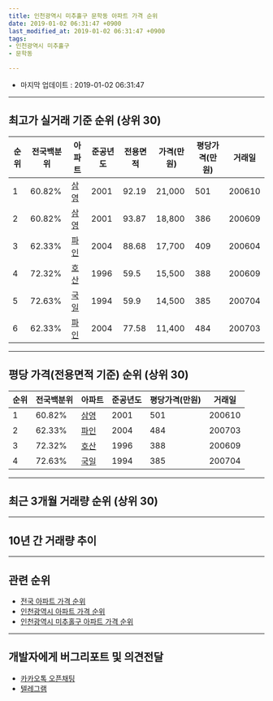 ```yaml
---
title: 인천광역시 미추홀구 문학동 아파트 가격 순위
date: 2019-01-02 06:31:47 +0900
last_modified_at: 2019-01-02 06:31:47 +0900
tags:
- 인천광역시 미추홀구
- 문학동

---
```


* 마지막 업데이트 : 2019-01-02 06:31:47

---

## 최고가 실거래 기준 순위 (상위 30)


|순위|전국백분위|아파트|준공년도|전용면적|가격(만원)|평당가격(만원)|거래일|
|---|---|---|---|---|---|---|---|
|1|60.82%|[삼영](https://search.naver.com/search.naver?query=%EC%9D%B8%EC%B2%9C%EA%B4%91%EC%97%AD%EC%8B%9C+%EB%AF%B8%EC%B6%94%ED%99%80%EA%B5%AC+%EB%AC%B8%ED%95%99%EB%8F%99+%EC%82%BC%EC%98%81)|2001|92.19|21,000|501|200610|
|2|60.82%|[삼영](https://search.naver.com/search.naver?query=%EC%9D%B8%EC%B2%9C%EA%B4%91%EC%97%AD%EC%8B%9C+%EB%AF%B8%EC%B6%94%ED%99%80%EA%B5%AC+%EB%AC%B8%ED%95%99%EB%8F%99+%EC%82%BC%EC%98%81)|2001|93.87|18,800|386|200609|
|3|62.33%|[파인](https://search.naver.com/search.naver?query=%EC%9D%B8%EC%B2%9C%EA%B4%91%EC%97%AD%EC%8B%9C+%EB%AF%B8%EC%B6%94%ED%99%80%EA%B5%AC+%EB%AC%B8%ED%95%99%EB%8F%99+%ED%8C%8C%EC%9D%B8)|2004|88.68|17,700|409|200604|
|4|72.32%|[호산](https://search.naver.com/search.naver?query=%EC%9D%B8%EC%B2%9C%EA%B4%91%EC%97%AD%EC%8B%9C+%EB%AF%B8%EC%B6%94%ED%99%80%EA%B5%AC+%EB%AC%B8%ED%95%99%EB%8F%99+%ED%98%B8%EC%82%B0)|1996|59.5|15,500|388|200609|
|5|72.63%|[국일](https://search.naver.com/search.naver?query=%EC%9D%B8%EC%B2%9C%EA%B4%91%EC%97%AD%EC%8B%9C+%EB%AF%B8%EC%B6%94%ED%99%80%EA%B5%AC+%EB%AC%B8%ED%95%99%EB%8F%99+%EA%B5%AD%EC%9D%BC)|1994|59.9|14,500|385|200704|
|6|62.33%|[파인](https://search.naver.com/search.naver?query=%EC%9D%B8%EC%B2%9C%EA%B4%91%EC%97%AD%EC%8B%9C+%EB%AF%B8%EC%B6%94%ED%99%80%EA%B5%AC+%EB%AC%B8%ED%95%99%EB%8F%99+%ED%8C%8C%EC%9D%B8)|2004|77.58|11,400|484|200703|


---

## 평당 가격(전용면적 기준) 순위 (상위 30)


|순위|전국백분위|아파트|준공년도|평당가격(만원)|거래일|
|---|---|---|---|---|---|
|1|60.82%|[삼영](https://search.naver.com/search.naver?query=%EC%9D%B8%EC%B2%9C%EA%B4%91%EC%97%AD%EC%8B%9C+%EB%AF%B8%EC%B6%94%ED%99%80%EA%B5%AC+%EB%AC%B8%ED%95%99%EB%8F%99+%EC%82%BC%EC%98%81)|2001|501|200610|
|2|62.33%|[파인](https://search.naver.com/search.naver?query=%EC%9D%B8%EC%B2%9C%EA%B4%91%EC%97%AD%EC%8B%9C+%EB%AF%B8%EC%B6%94%ED%99%80%EA%B5%AC+%EB%AC%B8%ED%95%99%EB%8F%99+%ED%8C%8C%EC%9D%B8)|2004|484|200703|
|3|72.32%|[호산](https://search.naver.com/search.naver?query=%EC%9D%B8%EC%B2%9C%EA%B4%91%EC%97%AD%EC%8B%9C+%EB%AF%B8%EC%B6%94%ED%99%80%EA%B5%AC+%EB%AC%B8%ED%95%99%EB%8F%99+%ED%98%B8%EC%82%B0)|1996|388|200609|
|4|72.63%|[국일](https://search.naver.com/search.naver?query=%EC%9D%B8%EC%B2%9C%EA%B4%91%EC%97%AD%EC%8B%9C+%EB%AF%B8%EC%B6%94%ED%99%80%EA%B5%AC+%EB%AC%B8%ED%95%99%EB%8F%99+%EA%B5%AD%EC%9D%BC)|1994|385|200704|


---

## 최근 3개월 거래량 순위 (상위 30)


<div style="width:100%;">
    <canvas id="deal_count_ranking" height="250"></canvas>
</div>


<script>
new Chart(document.getElementById("deal_count_ranking"), {
    type: 'horizontalBar',
    data: {
        labels: ['호산'],
        datasets: [{
            label: '실거래 수',
            data: [1],
            borderColor: "rgba(255, 0, 128, 1)",
            backgroundColor: "rgba(255, 0, 128, 0.5)",
            fill: false,
        }]
    },
    options: {
        responsive: true,
        title: {
            display: true,
            text: '최근 3개월 거래량 순위'
        },
        tooltips: {
            mode: 'index',
            intersect: false,
            callbacks: {
                title: function(tooltipItems, data) {
                    return "실거래 수:";
                },
                label: function(tooltipItem, data) {
                    return data.labels[tooltipItem.index] + ": " + tooltipItem.xLabel;
                }
            }
        },
        hover: {
            mode: 'nearest',
            intersect: true
        },
        scales: {
            xAxes: [{
                display: true,
                scaleLabel: {
                    display: true,
                    labelString: '실거래 수'
                },
                ticks: {
                    suggestedMin: 0,
                }
            }],
            yAxes: [{
                display: true,
                ticks: {
                    autoSkip: false,
                    callback: function(value, index, values) {
                        if (value.length > 15)
                            return value.substr(0, 13) + "...";
                        else
                            return value;
                    }
                },
                scaleLabel: {
                    display: false,
                }
            }]
        }
    }
});

</script>


---

## 10년 간 거래량 추이


<div style="width:100%;">
    <canvas id="deal_progress" height="250"></canvas>
</div>

<script>
new Chart(document.getElementById("deal_progress"), {
    type: 'line',
    data: {
        labels: ['200901','200902','200903','200904','200905','200906','200907','200908','200909','200910','200911','200912','201001','201002','201003','201004','201005','201006','201007','201008','201009','201010','201011','201012','201101','201102','201103','201104','201105','201106','201107','201108','201109','201110','201111','201112','201201','201202','201203','201204','201205','201206','201207','201208','201209','201210','201211','201212','201301','201302','201303','201304','201305','201306','201307','201308','201309','201310','201311','201312','201401','201402','201403','201404','201405','201406','201407','201408','201409','201410','201411','201412','201501','201502','201503','201504','201505','201506','201507','201508','201509','201510','201511','201512','201601','201602','201603','201604','201605','201606','201607','201608','201609','201610','201611','201612','201701','201702','201703','201704','201705','201706','201707','201708','201709','201710','201711','201712','201801','201802','201803','201804','201805','201806','201807','201808','201809','201810','201811','201812','201901'],
        datasets: [{
            label: '실거래 수',
            pointRadius: 1,
            data: [0, 0, 0, 2, 2, 2, 0, 1, 1, 1, 1, 2, 0, 1, 6, 3, 3, 0, 1, 1, 0, 3, 1, 0, 0, 1, 2, 2, 1, 1, 2, 1, 2, 2, 1, 0, 1, 2, 1, 0, 0, 1, 0, 0, 1, 3, 0, 0, 0, 2, 4, 0, 3, 1, 0, 1, 3, 4, 2, 1, 3, 0, 4, 4, 1, 2, 0, 2, 3, 4, 1, 1, 2, 1, 3, 2, 7, 2, 3, 3, 2, 1, 3, 1, 0, 0, 1, 1, 5, 3, 1, 0, 3, 5, 0, 1, 1, 2, 2, 2, 2, 0, 1, 1, 1, 2, 4, 2, 1, 1, 1, 1, 3, 1, 0, 0, 0, 3, 1, 0, 0],
            borderColor: "rgba(255, 201, 14, 1)",
            backgroundColor: "rgba(255, 201, 14, 0.5)",
            fill: true,
        }]
    },
    options: {
        responsive: true,
        title: {
            display: true,
            text: '10년간 거래량 추이'
        },
        tooltips: {
            mode: 'index',
            intersect: false,
        },
        hover: {
            mode: 'nearest',
            intersect: true
        },
        scales: {
            xAxes: [{
                display: true,
                scaleLabel: {
                    display: true,
                    labelString: '년/월'
                }
            }],
            yAxes: [{
                display: true,
                ticks: {
                    suggestedMin: 0,
                },
                scaleLabel: {
                    display: true,
                    labelString: '실거래 수'
                }
            }]
        }
    }
});

</script>


---

## 관련 순위

- [전국 아파트 가격 순위](https://inasie.github.io/apt-ranking/전국)
- [인천광역시 아파트 가격 순위](https://inasie.github.io/apt-ranking/인천광역시)
- [인천광역시 미추홀구 아파트 가격 순위](https://inasie.github.io/apt-ranking/인천광역시-미추홀구)


---

## 개발자에게 버그리포트 및 의견전달

- [카카오톡 오픈채팅](https://open.kakao.com/o/gLJUAP4)
- [텔레그램](https://t.me/inasie)

